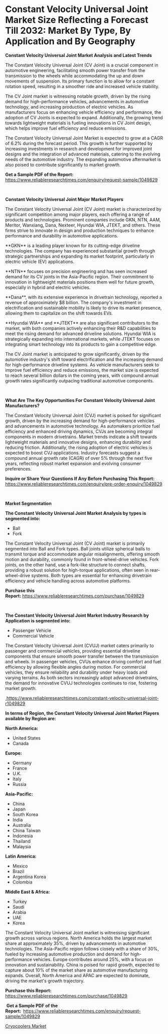 <p><h1>Constant Velocity Universal Joint Market Size Reflecting a Forecast Till 2032: Market By Type, By Application and By Geography</h1></p><p><strong>Constant Velocity Universal Joint Market Analysis and Latest Trends</strong></p>
<p><p>The Constant Velocity Universal Joint (CV Joint) is a crucial component in automotive engineering, facilitating smooth power transfer from the transmission to the wheels while accommodating the up and down movements of suspension. Its primary function is to allow for a constant rotation speed, resulting in a smoother ride and increased vehicle stability.</p><p>The CV Joint market is witnessing notable growth, driven by the rising demand for high-performance vehicles, advancements in automotive technology, and increasing production of electric vehicles. As manufacturers focus on enhancing vehicle efficiency and performance, the adoption of CV Joints is expected to expand. Additionally, the growing trend towards lightweight materials is fueling innovations in CV Joint design, which helps improve fuel efficiency and reduce emissions.</p><p>The Constant Velocity Universal Joint Market is expected to grow at a CAGR of 6.2% during the forecast period. This growth is further supported by increasing investments in research and development for improved joint designs and the integration of advanced materials, catering to the evolving needs of the automotive industry. The expanding automotive aftermarket is also poised to contribute significantly to market growth.</p></p>
<p><strong>Get a Sample PDF of the Report:&nbsp;</strong> <a href="https://www.reliableresearchtimes.com/enquiry/request-sample/1049829?utm_campaign=1994&utm_medium=2&utm_source=Github&utm_content=ia&utm_term=18022025&utm_id=constant-velocity-universal-joint">https://www.reliableresearchtimes.com/enquiry/request-sample/1049829</a></p>
<p>&nbsp;</p>
<p><strong>Constant Velocity Universal Joint Major Market Players</strong></p>
<p><p>The Constant Velocity Universal Joint (CV Joint) market is characterized by significant competition among major players, each offering a range of products and technologies. Prominent companies include GKN, NTN, AAM, Meritor, Wanxiang, Dana, Nexteer, Hyundai WIA, JTEKT, and others. These firms strive to innovate in design and production techniques to enhance performance and durability in automotive applications.</p><p>**GKN** is a leading player known for its cutting-edge driveline technologies. The company has experienced substantial growth through strategic partnerships and expanding its market footprint, particularly in electric vehicle (EV) applications.</p><p>**NTN** focuses on precision engineering and has seen increased demand for its CV joints in the Asia-Pacific region. Their commitment to innovation in lightweight materials positions them well for future growth, especially in hybrid and electric vehicles.</p><p>**Dana**, with its extensive experience in drivetrain technology, reported a revenue of approximately $8 billion. The company's investment in electrification and sustainable mobility is likely to drive its market presence, allowing them to capitalize on the shift towards EVs.</p><p>**Hyundai WIA** and **JTEKT** are also significant contributors to the market, with both companies actively enhancing their R&D capabilities to meet the rising demand for advanced driveline solutions. Hyundai WIA is strategically expanding into international markets, while JTEKT focuses on integrating smart technology into its products to gain a competitive edge.</p><p>The CV Joint market is anticipated to grow significantly, driven by the automotive industry's shift toward electrification and the increasing demand for high-performance driveline systems. As vehicle manufacturers seek to improve fuel efficiency and reduce emissions, the market size is expected to reach several billion dollars in the coming years, with compound annual growth rates significantly outpacing traditional automotive components.</p></p>
<p>&nbsp;</p>
<p><strong>What Are The Key Opportunities For Constant Velocity Universal Joint Manufacturers?</strong></p>
<p><p>The Constant Velocity Universal Joint (CVJ) market is poised for significant growth, driven by the increasing demand for high-performance vehicles and advancements in automotive technology. As automakers prioritize fuel efficiency and enhanced driving dynamics, CVJs are becoming integral components in modern drivetrains. Market trends indicate a shift towards lightweight materials and innovative designs, enhancing durability and reducing friction. Additionally, the rising adoption of electric vehicles is expected to boost CVJ applications. Industry forecasts suggest a compound annual growth rate (CAGR) of over 5% through the next five years, reflecting robust market expansion and evolving consumer preferences.</p></p>
<p><strong>Inquire or Share Your Questions If Any Before Purchasing This Report:</strong> <a href="https://www.reliableresearchtimes.com/enquiry/pre-order-enquiry/1049829?utm_campaign=1994&utm_medium=2&utm_source=Github&utm_content=ia&utm_term=18022025&utm_id=constant-velocity-universal-joint">https://www.reliableresearchtimes.com/enquiry/pre-order-enquiry/1049829</a></p>
<p>&nbsp;</p>
<p><strong>Market Segmentation</strong></p>
<p><strong>The Constant Velocity Universal Joint Market Analysis by types is segmented into:</strong></p>
<p><ul><li>Ball</li><li>Fork</li></ul></p>
<p><p>The Constant Velocity Universal Joint (CV Joint) market is primarily segmented into Ball and Fork types. Ball joints utilize spherical balls to transmit torque and accommodate angular misalignments, offering smooth motion and durability, commonly found in front-wheel-drive vehicles. Fork joints, on the other hand, use a fork-like structure to connect shafts, providing a robust solution for high-torque applications, often seen in rear-wheel-drive systems. Both types are essential for enhancing drivetrain efficiency and vehicle handling across automotive platforms.</p></p>
<p><strong>Purchase this Report:&nbsp;</strong><a href="https://www.reliableresearchtimes.com/purchase/1049829?utm_campaign=1994&utm_medium=2&utm_source=Github&utm_content=ia&utm_term=18022025&utm_id=constant-velocity-universal-joint">https://www.reliableresearchtimes.com/purchase/1049829</a></p>
<p>&nbsp;</p>
<p><strong>The Constant Velocity Universal Joint Market Industry Research by Application is segmented into:</strong></p>
<p><ul><li>Passenger Vehicle</li><li>Commercial Vehicle</li></ul></p>
<p><p>The Constant Velocity Universal Joint (CVUJ) market caters primarily to passenger and commercial vehicles, providing essential driveline components that ensure smooth power transfer between the transmission and wheels. In passenger vehicles, CVUs enhance driving comfort and fuel efficiency by allowing flexible angles during motion. For commercial vehicles, they ensure reliability and durability under heavy loads and varying terrains. As both sectors increasingly adopt advanced drivetrains, the demand for innovative CVUJ technologies continues to rise, fostering market growth.</p></p>
<p><a href="https://www.reliableresearchtimes.com/constant-velocity-universal-joint-r1049829?utm_campaign=1994&utm_medium=2&utm_source=Github&utm_content=ia&utm_term=18022025&utm_id=constant-velocity-universal-joint">&nbsp;https://www.reliableresearchtimes.com/constant-velocity-universal-joint-r1049829</a></p>
<p><strong>In terms of Region, the Constant Velocity Universal Joint Market Players available by Region are:</strong></p>
<p>
    <p> <strong> North America: </strong>
        <ul>
            <li>United States</li>
            <li>Canada</li>
        </ul>
        </p> 
    <p> <strong> Europe: </strong>
        <ul>
            <li>Germany</li>
            <li>France</li>
            <li>U.K.</li>
            <li>Italy</li>
            <li>Russia</li>
        </ul>
        </p> 
    <p> <strong> Asia-Pacific: </strong>
        <ul>
            <li>China</li>
            <li>Japan</li>
            <li>South Korea</li>
            <li>India</li>
            <li>Australia</li>
            <li>China Taiwan</li>
            <li>Indonesia</li>
            <li>Thailand</li>
            <li>Malaysia</li>
        </ul>
        </p> 
    <p> <strong> Latin America: </strong>
        <ul>
            <li>Mexico</li>
            <li>Brazil</li>
            <li>Argentina Korea</li>
            <li>Colombia</li>
        </ul>
        </p> 
    <p> <strong> Middle East & Africa: </strong>
        <ul>
            <li>Turkey</li>
            <li>Saudi</li>
            <li>Arabia</li>
            <li>UAE</li>
            <li>Korea</li>
        </ul>
    </p>
    </p>
<p><p>The Constant Velocity Universal Joint market is witnessing significant growth across various regions. North America holds the largest market share at approximately 35%, driven by advancements in automotive technologies. The Asia-Pacific region follows closely with a share of 30%, fueled by increasing automotive production and demand for high-performance vehicles. Europe contributes around 25%, with a focus on innovation and sustainability. China is poised for rapid growth, expected to capture about 10% of the market share as automotive manufacturing expands. Overall, North America and APAC are expected to dominate, driving the market's growth trajectory.</p></p>
<p><strong>Purchase this Report: </strong><a href="https://www.reliableresearchtimes.com/purchase/1049829?utm_campaign=1994&utm_medium=2&utm_source=Github&utm_content=ia&utm_term=18022025&utm_id=constant-velocity-universal-joint">https://www.reliableresearchtimes.com/purchase/1049829</a></p>
<p>&nbsp;<strong>Get a Sample PDF of the Report:&nbsp;&nbsp;</strong><a href="https://www.reliableresearchtimes.com/enquiry/request-sample/1049829?utm_campaign=1994&utm_medium=2&utm_source=Github&utm_content=ia&utm_term=18022025&utm_id=constant-velocity-universal-joint">https://www.reliableresearchtimes.com/enquiry/request-sample/1049829</a></p>
<p><strong></strong></p>
<p><p><a href="https://github.com/juniordelafrance/Market-Research-Report-List-5/blob/main/cryocoolers-market.md?utm_campaign=1994&utm_medium=2&utm_source=Github&utm_content=ia&utm_term=18022025&utm_id=constant-velocity-universal-joint">Cryocoolers Market</a></p></p>